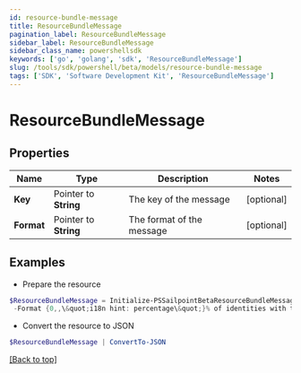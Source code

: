 ```yaml
---
id: resource-bundle-message
title: ResourceBundleMessage
pagination_label: ResourceBundleMessage
sidebar_label: ResourceBundleMessage
sidebar_class_name: powershellsdk
keywords: ['go', 'golang', 'sdk', 'ResourceBundleMessage'] 
slug: /tools/sdk/powershell/beta/models/resource-bundle-message
tags: ['SDK', 'Software Development Kit', 'ResourceBundleMessage']
---
```



# ResourceBundleMessage

## Properties

Name | Type | Description | Notes
------------ | ------------- | ------------- | -------------
**Key** |  Pointer to **String** | The key of the message | [optional] 
**Format** |  Pointer to **String** | The format of the message | [optional] 

## Examples

- Prepare the resource
```powershell
$ResourceBundleMessage = Initialize-PSSailpointBetaResourceBundleMessage  -Key recommender-api.V2_WEIGHT_FEATURE_PRODUCT_INTERPRETATION_LOW `
 -Format {0,,\&quot;i18n hint: percentage\&quot;}% of identities with the same {1,,\&quot;i18n hint: name of category feature\&quot;} have this access. This information had a low impact on the overall score.
```

- Convert the resource to JSON
```powershell
$ResourceBundleMessage | ConvertTo-JSON
```


[[Back to top]](#) 

